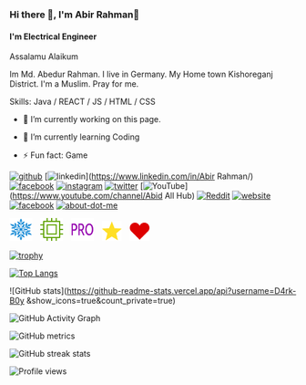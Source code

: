 ### Hi there 👋, I'm Abir Rahman👹

#### I'm Electrical Engineer 


Assalamu Alaikum 

Im Md. Abedur Rahman. I live in Germany. My Home town Kishoreganj District. I'm a Muslim. Pray for me.

Skills: Java / REACT / JS / HTML / CSS

- 🔭 I’m currently working on this page. 

- 🌱 I’m currently learning Coding 

- ⚡ Fun fact: Game 

[<img src='https://cdn.jsdelivr.net/npm/simple-icons@3.0.1/icons/github.svg' alt='github' height='40'>](https://github.com/D4rk-B0y )  [<img src='https://cdn.jsdelivr.net/npm/simple-icons@3.0.1/icons/linkedin.svg' alt='linkedin' height='40'>](https://www.linkedin.com/in/Abir Rahman/)  [<img src='https://cdn.jsdelivr.net/npm/simple-icons@3.0.1/icons/facebook.svg' alt='facebook' height='40'>](https://www.facebook.com/bap.dakbi)  [<img src='https://cdn.jsdelivr.net/npm/simple-icons@3.0.1/icons/instagram.svg' alt='instagram' height='40'>](https://www.instagram.com/abir_rahman_75/)  [<img src='https://cdn.jsdelivr.net/npm/simple-icons@3.0.1/icons/twitter.svg' alt='twitter' height='40'>](https://twitter.com/FuCKer.txt)  [<img src='https://cdn.jsdelivr.net/npm/simple-icons@3.0.1/icons/youtube.svg' alt='YouTube' height='40'>](https://www.youtube.com/channel/Abid All Hub)  [<img src='https://cdn.jsdelivr.net/npm/simple-icons@3.0.1/icons/reddit.svg' alt='Reddit' height='40'>](https://www.reddit.com/user/FuCker)  [<img src='https://cdn.jsdelivr.net/npm/simple-icons@3.0.1/icons/icloud.svg' alt='website' height='40'>](https://en.wikialpha.org/wiki/Md._Abedur_Rahman)  [<img src='https://cdn.jsdelivr.net/npm/simple-icons@3.0.1/icons/facebook.svg' alt='facebook' height='40'>](www.facebook.com/bap.dakbi )  [<img src='https://cdn.jsdelivr.net/npm/simple-icons@3.0.1/icons/about-dot-me.svg' alt='about-dot-me' height='40'>](https://en.wikialpha.org/wiki/Md._Abedur_Rahman)  

<a href='https://archiveprogram.github.com/'><img src='https://raw.githubusercontent.com/acervenky/animated-github-badges/master/assets/acbadge.gif' width='40' height='40'></a> <a href='https://docs.github.com/en/developers'><img src='https://raw.githubusercontent.com/acervenky/animated-github-badges/master/assets/devbadge.gif' width='40' height='40'></a> <a href='https://github.com/pricing'><img src='https://raw.githubusercontent.com/acervenky/animated-github-badges/master/assets/pro.gif' width='40' height='40'></a> <a href='https://stars.github.com/'><img src='https://raw.githubusercontent.com/acervenky/animated-github-badges/master/assets/starbadge.gif' width='35' height='35'></a> <a href='https://docs.github.com/en/github/supporting-the-open-source-community-with-github-sponsors'><img src='https://raw.githubusercontent.com/acervenky/animated-github-badges/master/assets/sponsorbadge.gif' width='35' height='35'></a> 

[![trophy](https://github-profile-trophy.vercel.app/?username=D4rk-B0y )](https://github.com/ryo-ma/github-profile-trophy)

[![Top Langs](https://github-readme-stats.vercel.app/api/top-langs/?username=D4rk-B0y )](https://github.com/anuraghazra/github-readme-stats)

![GitHub stats](https://github-readme-stats.vercel.app/api?username=D4rk-B0y &show_icons=true&count_private=true)  

![GitHub Activity Graph](https://activity-graph.herokuapp.com/graph?username=D4rk-B0y )  

![GitHub metrics](https://metrics.lecoq.io/D4rk-B0y )  

![GitHub streak stats](https://github-readme-streak-stats.herokuapp.com/?user=D4rk-B0y )  

![Profile views](https://gpvc.arturio.dev/D4rk-B0y )  








